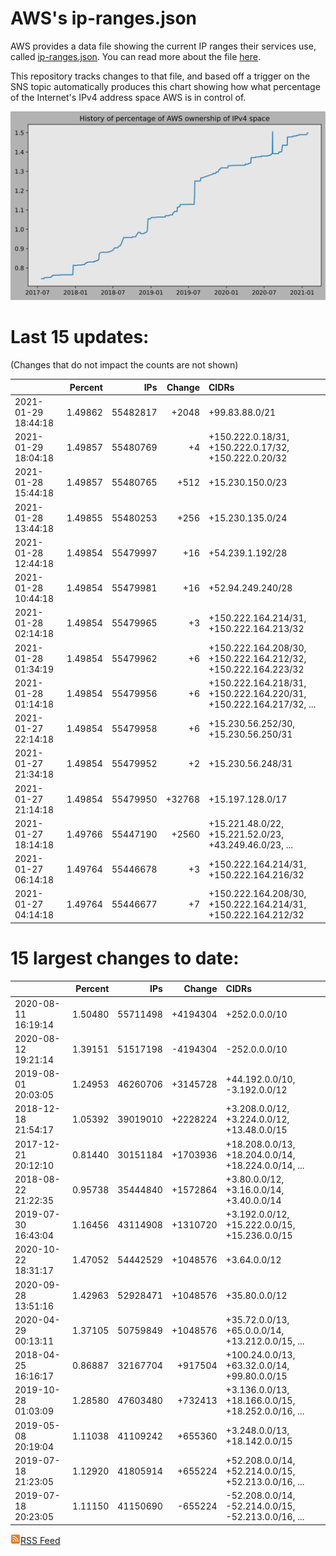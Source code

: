 # AWS's ip-ranges.json

AWS provides a data file showing the current IP ranges their
services use, called [ip-ranges.json](https://ip-ranges.amazonaws.com/ip-ranges.json).  You 
can read more about the file [here](https://docs.aws.amazon.com/general/latest/gr/aws-ip-ranges.html).

This repository tracks changes to that file, and based off a trigger on the SNS topic 
automatically produces this chart showing how what percentage of the Internet's IPv4 
address space AWS is in control of.

![History of AWS](history_count.svg)

# Last 15 updates:

(Changes that do not impact the counts are not shown)

| | Percent | IPs | Change | CIDRs |
| :--- | ---: | ---: | ---: | :--- |
| 2021-01-29 18:44:18 | 1.49862 | 55482817 | +2048 | +99.83.88.0/21 |
| 2021-01-29 18:04:18 | 1.49857 | 55480769 | +4 | +150.222.0.18/31, +150.222.0.17/32, +150.222.0.20/32 |
| 2021-01-28 15:44:18 | 1.49857 | 55480765 | +512 | +15.230.150.0/23 |
| 2021-01-28 13:44:18 | 1.49855 | 55480253 | +256 | +15.230.135.0/24 |
| 2021-01-28 12:44:18 | 1.49854 | 55479997 | +16 | +54.239.1.192/28 |
| 2021-01-28 10:44:18 | 1.49854 | 55479981 | +16 | +52.94.249.240/28 |
| 2021-01-28 02:14:18 | 1.49854 | 55479965 | +3 | +150.222.164.214/31, +150.222.164.213/32 |
| 2021-01-28 01:34:19 | 1.49854 | 55479962 | +6 | +150.222.164.208/30, +150.222.164.212/32, +150.222.164.223/32 |
| 2021-01-28 01:14:18 | 1.49854 | 55479956 | +6 | +150.222.164.218/31, +150.222.164.220/31, +150.222.164.217/32, ... |
| 2021-01-27 22:14:18 | 1.49854 | 55479958 | +6 | +15.230.56.252/30, +15.230.56.250/31 |
| 2021-01-27 21:34:18 | 1.49854 | 55479952 | +2 | +15.230.56.248/31 |
| 2021-01-27 21:14:18 | 1.49854 | 55479950 | +32768 | +15.197.128.0/17 |
| 2021-01-27 18:14:18 | 1.49766 | 55447190 | +2560 | +15.221.48.0/22, +15.221.52.0/23, +43.249.46.0/23, ... |
| 2021-01-27 06:14:18 | 1.49764 | 55446678 | +3 | +150.222.164.214/31, +150.222.164.216/32 |
| 2021-01-27 04:14:18 | 1.49764 | 55446677 | +7 | +150.222.164.208/30, +150.222.164.214/31, +150.222.164.212/32 |


# 15 largest changes to date:

| | Percent | IPs | Change | CIDRs |
| :--- | ---: | ---: | ---: | :--- |
| 2020-08-11 16:19:14 | 1.50480 | 55711498 | +4194304 | +252.0.0.0/10 |
| 2020-08-12 19:21:14 | 1.39151 | 51517198 | -4194304 | -252.0.0.0/10 |
| 2019-08-01 20:03:05 | 1.24953 | 46260706 | +3145728 | +44.192.0.0/10, -3.192.0.0/12 |
| 2018-12-18 21:54:17 | 1.05392 | 39019010 | +2228224 | +3.208.0.0/12, +3.224.0.0/12, +13.48.0.0/15 |
| 2017-12-21 20:12:10 | 0.81440 | 30151184 | +1703936 | +18.208.0.0/13, +18.204.0.0/14, +18.224.0.0/14, ... |
| 2018-08-22 21:22:35 | 0.95738 | 35444840 | +1572864 | +3.80.0.0/12, +3.16.0.0/14, +3.40.0.0/14 |
| 2019-07-30 16:43:04 | 1.16456 | 43114908 | +1310720 | +3.192.0.0/12, +15.222.0.0/15, +15.236.0.0/15 |
| 2020-10-22 18:31:17 | 1.47052 | 54442529 | +1048576 | +3.64.0.0/12 |
| 2020-09-28 13:51:16 | 1.42963 | 52928471 | +1048576 | +35.80.0.0/12 |
| 2020-04-29 00:13:11 | 1.37105 | 50759849 | +1048576 | +35.72.0.0/13, +65.0.0.0/14, +13.212.0.0/15, ... |
| 2018-04-25 16:16:17 | 0.86887 | 32167704 | +917504 | +100.24.0.0/13, +63.32.0.0/14, +99.80.0.0/15 |
| 2019-10-28 01:03:09 | 1.28580 | 47603480 | +732413 | +3.136.0.0/13, +18.166.0.0/15, +18.252.0.0/16, ... |
| 2019-05-08 20:19:04 | 1.11038 | 41109242 | +655360 | +3.248.0.0/13, +18.142.0.0/15 |
| 2019-07-18 21:23:05 | 1.12920 | 41805914 | +655224 | +52.208.0.0/14, +52.214.0.0/15, +52.213.0.0/16, ... |
| 2019-07-18 20:23:05 | 1.11150 | 41150690 | -655224 | -52.208.0.0/14, -52.214.0.0/15, -52.213.0.0/16, ... |


[![RSS Icon](rss-icon.png)RSS Feed](https://raw.githubusercontent.com/seligman/aws-ip-ranges/master/rss.xml)
